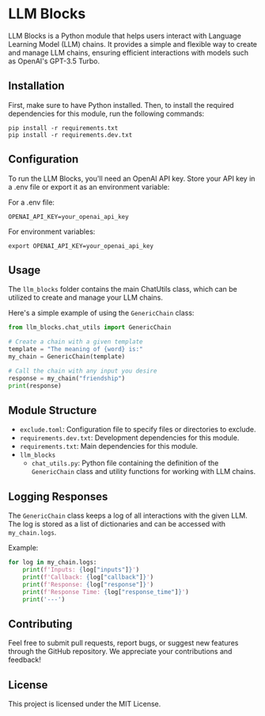 # LLM Blocks

LLM Blocks is a Python module that helps users interact with Language Learning Model (LLM) chains. It provides a simple and flexible way to create and manage LLM chains, ensuring efficient interactions with models such as OpenAI's GPT-3.5 Turbo.

## Installation
First, make sure to have Python installed. Then, to install the required dependencies for this module, run the following commands:

```
pip install -r requirements.txt
pip install -r requirements.dev.txt
```

## Configuration
To run the LLM Blocks, you'll need an OpenAI API key. Store your API key in a .env file or export it as an environment variable:

For a .env file:
```
OPENAI_API_KEY=your_openai_api_key
```

For environment variables:
```
export OPENAI_API_KEY=your_openai_api_key
```

## Usage
The `llm_blocks` folder contains the main ChatUtils class, which can be utilized to create and manage your LLM chains.

Here's a simple example of using the `GenericChain` class:

```python
from llm_blocks.chat_utils import GenericChain

# Create a chain with a given template
template = "The meaning of {word} is:"
my_chain = GenericChain(template)

# Call the chain with any input you desire
response = my_chain("friendship")
print(response)
```

## Module Structure
- `exclude.toml`: Configuration file to specify files or directories to exclude.
- `requirements.dev.txt`: Development dependencies for this module.
- `requirements.txt`: Main dependencies for this module.
- `llm_blocks`
  - `chat_utils.py`: Python file containing the definition of the `GenericChain` class and utility functions for working with LLM chains.

## Logging Responses
The `GenericChain` class keeps a log of all interactions with the given LLM. The log is stored as a list of dictionaries and can be accessed with `my_chain.logs`.

Example:
```python
for log in my_chain.logs:
    print(f'Inputs: {log["inputs"]}')
    print(f'Callback: {log["callback"]}')
    print(f'Response: {log["response"]}')
    print(f'Response Time: {log["response_time"]}')
    print('---')
```

## Contributing
Feel free to submit pull requests, report bugs, or suggest new features through the GitHub repository. We appreciate your contributions and feedback!

## License
This project is licensed under the MIT License.